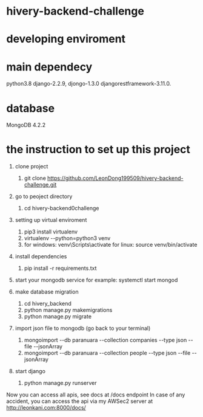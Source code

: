 # hivery-backend-challenge

# developing enviroment
# main dependecy 
python3.8
django-2.2.9,
djongo-1.3.0 
djangorestframework-3.11.0.
# database 
MongoDB 4.2.2



# the instruction to set up this project
1. clone project
    1. git clone https://github.com/LeonDong199509/hivery-backend-challenge.git
2. go to peoject directory
    1. cd hivery-backend0challenge
3. setting up virtual enviroment
    1. pip3 install virtualenv
    2. virtualenv --python=python3 venv
    3. for windows: venv\Scripts\activate
       for linux: source venv/bin/activate
4. install dependencies
    1. pip install -r requirements.txt
5. start your mongodb service
    for example:  systemctl start mongod
6. make database migration 
    1. cd hivery_backend
    2. python manage.py makemigrations
    3. python manage.py migrate
7. import json file to mongodb 
    (go back to your terminal)
    1. mongoimport --db paranuara --collection companies --type json --file <the companies.json file path> --jsonArray
    2. mongoimport --db paranuara --collection people --type json --file <the people.json file path> --jsonArray

8. start django
    1. python manage.py runserver

Now you can access all apis, see docs at /docs endpoint
In case of any accident, you can access the api via my AWSec2 server at http://leonkani.com:8000/docs/







